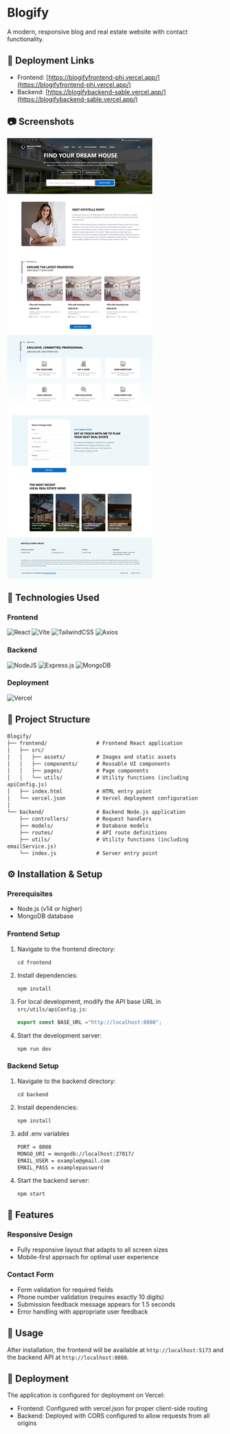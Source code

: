 # Blogify

A modern, responsive blog and real estate website with contact functionality.

## 🚀 Deployment Links

- Frontend: [https://blogifyfrontend-phi.vercel.app/](https://blogifyfrontend-phi.vercel.app/)
- Backend: [https://blogifybackend-sable.vercel.app/](https://blogifybackend-sable.vercel.app/)

## 📷 Screenshots

![Blogify](./frontend/src/assets/blogifyfrontend-phi.vercel.app_.png)

## 🔧 Technologies Used

### Frontend

<p align="left">
  <img src="https://img.shields.io/badge/react-%2320232a.svg?style=for-the-badge&logo=react&logoColor=%2361DAFB" alt="React" />
  <img src="https://img.shields.io/badge/vite-%23646CFF.svg?style=for-the-badge&logo=vite&logoColor=white" alt="Vite" />
  <img src="https://img.shields.io/badge/tailwindcss-%2338B2AC.svg?style=for-the-badge&logo=tailwind-css&logoColor=white" alt="TailwindCSS" />
  <img src="https://img.shields.io/badge/axios-5A29E4.svg?style=for-the-badge&logo=axios&logoColor=white" alt="Axios" />
</p>

### Backend

<p align="left">
  <img src="https://img.shields.io/badge/node.js-6DA55F?style=for-the-badge&logo=node.js&logoColor=white" alt="NodeJS" />
  <img src="https://img.shields.io/badge/express.js-%23404d59.svg?style=for-the-badge&logo=express&logoColor=%2361DAFB" alt="Express.js" />
  <img src="https://img.shields.io/badge/MongoDB-%234ea94b.svg?style=for-the-badge&logo=mongodb&logoColor=white" alt="MongoDB" />
</p>

### Deployment

<p align="left">
  <img src="https://img.shields.io/badge/vercel-%23000000.svg?style=for-the-badge&logo=vercel&logoColor=white" alt="Vercel" />
</p>

## 📂 Project Structure

```
Blogify/
├── frontend/                # Frontend React application
│   ├── src/
│   │   ├── assets/          # Images and static assets
│   │   ├── components/      # Reusable UI components
│   │   ├── pages/           # Page components
│   │   └── utils/           # Utility functions (including apiConfig.js)
│   ├── index.html           # HTML entry point
│   └── vercel.json          # Vercel deployment configuration
│
└── backend/                 # Backend Node.js application
    ├── controllers/         # Request handlers
    ├── models/              # Database models
    ├── routes/              # API route definitions
    ├── utils/               # Utility functions (including emailService.js)
    └── index.js             # Server entry point
```

## ⚙️ Installation & Setup

### Prerequisites

- Node.js (v14 or higher)
- MongoDB database

### Frontend Setup

1. Navigate to the frontend directory:

   ```
   cd frontend
   ```

2. Install dependencies:

   ```
   npm install
   ```

3. For local development, modify the API base URL in `src/utils/apiConfig.js`:

   ```javascript
   export const BASE_URL ="http://localhost:8080";
   ```

4. Start the development server:
   ```
   npm run dev
   ```

### Backend Setup

1. Navigate to the backend directory:

   ```
   cd backend
   ```

2. Install dependencies:

   ```
   npm install
   ```

3. add .env variables
   ```
   PORT = 8080
   MONGO_URI = mongodb://localhost:27017/
   EMAIL_USER = example@gmail.com
   EMAIL_PASS = examplepassword
   ```

4. Start the backend server:
   ```
   npm start
   ```

## 🌟 Features

### Responsive Design

- Fully responsive layout that adapts to all screen sizes
- Mobile-first approach for optimal user experience

### Contact Form

- Form validation for required fields
- Phone number validation (requires exactly 10 digits)
- Submission feedback message appears for 1.5 seconds
- Error handling with appropriate user feedback

## 📝 Usage

After installation, the frontend will be available at `http://localhost:5173` and the backend API at `http://localhost:8080`.

## 🚀 Deployment

The application is configured for deployment on Vercel:

- Frontend: Configured with vercel.json for proper client-side routing
- Backend: Deployed with CORS configured to allow requests from all origins

